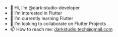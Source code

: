 - 👋 Hi, I’m @dark-studio-developer
- 👀 I’m interested in Flutter
- 🌱 I’m currently learning Flutter
- 💞️ I’m looking to collaborate on Flutter Projects
- 📫 How to reach me: darkstudio.tech@gmail.com

<!---
dark-studio-developer/dark-studio-developer is a ✨ special ✨ repository because its `README.md` (this file) appears on your GitHub profile.
You can click the Preview link to take a look at your changes.
--->
